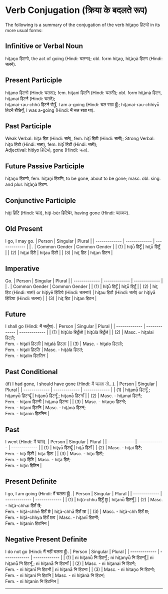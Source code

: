 # Verb Conjugation (क्रिया के बदलते रूप)
The following is a summary of the conjugation of the verb hit̥an̥o हिटणो in its more usual forms:

## Infinitive or Verbal Noun
hit̥an̥o हिटणो, the act of going (Hindi: चलना); obl. form hit̥an̥, hit̥àn̥à हिटण (Hindi: चलने).

## Present Participle
hit̥ano हिटनो (Hindi: चलता); fem. hit̥ani हिटनि (Hindi: चलती); obl. form hit̥ànà हिटन, hit̥anai हिटनै (Hindi: चलते);<br>
hit̥anai-rau-chhũ हिटनै रौछुँ, I am a-going (Hindi: चल रखा हूँ); hit̥anai-rau-chhiyū̃ हिटनै रौछियूँ, I was a-going (Hindi: मैं चल रखा था).

## Past Participle
Weak Verbal: hit̥a हिट (Hindi: चले), fem. hit̥ī हिटी (Hindi: चली); Strong Verbal: hit̥o हिटो (Hindi: चला), fem. hit̥ī हिटी (Hindi: चली);<br>
Adjectival: hitiyo हिटियो, gone (Hindi: चला).

## Future Passive Participle
hit̥an̥o हिटणो, fem. hit̥an̥i हिटणि, to be gone, about to be gone; masc. obl. sing. and plur. hit̥àn̥à हिटण.

## Conjunctive Participle
hit̥i हिटि (Hindi: चल), hit̥i-bēr हिटिबेर, having gone (Hindi: चलकर).

## Old Present
I go, I may go.
| Person | Singular | Plural |
| ------------- | ------------- | ------------- |
| . | Common Gender | Common Gender |
| (1) | hit̥ū̃ हिटूँ | hit̥ū̃ हिटूँ |
| (2) | hit̥ai हिटै | hit̥au हिटौ |
| (3) | hit̥ हिट | hit̥an हिटन |

## Imperative
Go.
| Person | Singular | Plural |
| ------------- | ------------- | ------------- |
| . | Common Gender | Common Gender |
| (1) | hit̥ū̃ हिटूँ | hit̥ū̃ हिटूँ |
| (2) | hit̥ हिट (Hindi: चल!) or hit̥iyē हिटिये (Hindi: चलना!) | hit̥au हिटौ (Hindi: चलो) or hit̥iyā हिटिया (Hindi: चलना) |
| (3) | hit̥ हिट | hit̥an हिटन |

## Future
I shall go (Hindi: मैं चलूँगा).
| Person | Singular | Plural |
| ------------- | ------------- | ------------- |
| (1) | hit̥ũlo हिटुँलो | hit̥ũlà हिटुँलऺ |
| (2) | Masc. - hit̥alai हिटलै; <br>Fem. - hit̥alī हिटली | hit̥alā हिटला |
| (3) | Masc. - hit̥alo हिटलो; <br>Fem. - hit̥ali हिटलि | Masc. - hit̥àlà हिटलऺ; <br>Fem. - hit̥alin हिटलिन |

## Past Conditional
(if) I had gone, I should have gone (Hindi: मैं चलता तो...).
| Person | Singular | Plural |
| ------------- | ------------- | ------------- |
| (1) | hit̥anū̃ हिटनूँ ; hit̥anyū̃ हिटन्यूँ | hit̥anū̃ हिटनूँ ; hit̥anā̃ हिटनाँ |
| (2) | Masc. - hit̥anai हिटनै; <br>Fem. - hit̥anī हिटनी | hit̥anā हिटना |
| (3) | Masc. - hitan̥o हिटनो; <br>Fem. - hit̥ani हिटनि | Masc. - hit̥ànà हिटनऺ; <br>Fem. - hit̥anin हिटनिन |

## Past
I went (Hindi: मैं चला).
| Person | Singular | Plural |
| ------------- | ------------- | ------------- |
| (1) | hit̥yū̃ हिट्यूँ | hit̥ā̃ हिटाँ |
| (2) | Masc. - hit̥ai हिटै; <br>Fem. - hit̥ī हिटी | hit̥ā हिटा |
| (3) | Masc. - hit̥o हिटो; <br>Fem. - hit̥i हिटि | Masc. - hit̥à हिटऺ; <br>Fem. - hit̥in हिटिन |

## Present Definite
I go, I am going (Hindi: मैं चलता हूँ).
| Person | Singular | Plural |
| ------------- | ------------- | ------------- |
| (1) | hit̥ũ-chhu हिटुँ छु | hit̥anū̃ हिटनूँ |
| (2) | Masc. - hit̥ã-chhai हिटँ छै; <br>Fem. - hit̥ã-chhē हिटँ छे | hit̥ã-chhā हिटँ छा |
| (3) | Masc. - hit̥ã-chh हिटँ छ; <br>Fem. - hit̥ã-chhya हिटँ छ्य | Masc. - hit̥anī हिटनी; <br>Fem. - hit̥anin हिटनिन |

## Negative Present Definite
I do not go (Hindi: मैं नहीं चलता हूँ).
| Person | Singular | Plural |
| ------------- | ------------- | ------------- |
| (1) | ni hit̥anū̃ नि हिटनूँ ; ni hit̥anyū̃ नि हिटन्यूँ | ni hit̥anū̃ नि हिटनूँ ; ni hit̥anā̃ नि हिटनाँ |
| (2) | Masc. - ni hit̥anai नि हिटनै; <br>Fem. - ni hit̥anī नि हिटनी | ni hit̥anā नि हिटना |
| (3) | Masc. - ni hitan̥o नि हिटनो; <br>Fem. - ni hit̥ani नि हिटनि | Masc. - ni hit̥ànà नि हिटनऺ; <br>Fem. - ni hit̥anin नि हिटनिन |

---